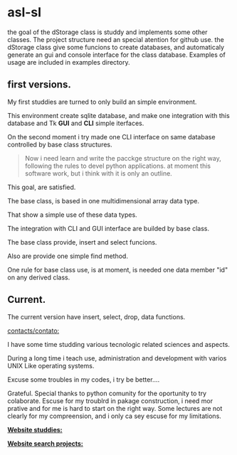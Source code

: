 # asl-sl
the goal of the dStorage class is studdy and implements some other classes.
The project structure need an special atention for github use.
the dStorage class give some funcions to create databases, and automaticaly
generate an gui and console interface for the class database.
Examples of usage are included in examples directory.

## first versions.

My first studdies are turned to only build an simple environment.

This environment create sqlite database, and make one integration with this database and Tk **GUI** and __CLI__ simple iterfaces.

On the second moment i try made one CLI interface on same database controlled by base class structures.

> Now i need learn and write the pacckge structure on the right way, following the rules to 
> devel python applications. at moment this software work, but i think with it is only an 
> outline.


This goal, are satisfied.

The base class, is based in one multidimensional array data type.

That show a simple use of these data types.

The integration with CLI and GUI interface are builded by base class.

The base class provide, insert and select funcions.

Also are provide one simple find method.

One rule for base class use, is at moment, is needed one data member "id" on any derived class.

## Current.

The current version have insert, select, drop, data functions.

[contacts/contato:](mailto:feraleomg@gmail.com)

I have some time studding various tecnologic related sciences and aspects.

During a long time i teach use, administration and development with varios UNIX Like operating systems.

Excuse some troubles in my codes, i try be better....

Grateful.
Special thanks to python comunity for the oportunity to try colaborate.
Escuse for my troublrd in pakage construction, i need mor prative and for me is hard to start on the right way. Some lectures are not clearly for my compreension, and i only ca sey escuse for my limitations.


[**Website studdies:**](http://www.asl-sl.com.br)


[**Website search projects:**](http://magicbyte.tec.br)

